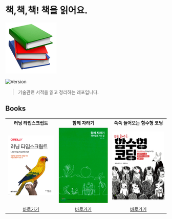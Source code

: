 # 책,책,책! 책을 읽어요.

![books.png](assets/books.png)

![Version](https://img.shields.io/badge/version-2023.12.26-blue.svg)

> 기술관련 서적을 읽고 정리하는 레포입니다.

## Books

<table>
<colgroup>
<col width="160"/>
</colgroup>
<head>
<th>
러닝 타입스크립트
</th>
<th>
함께 자라기
</th>
<th>
쏙쏙 들어오는 함수형 코딩
</th>
</head>
<body>
<tr>
<td>
<img src="assets/러닝_타입스크립트_표지.png" width="160"/>
</td>
<td>
<img src="assets/함께_자라기_표지.png" width="160"/>
</td>
<td>
<img src="assets/함수형코딩_표지.png" width="170"/>
</td>
</tr>
<tr>
<td align="center"><a href="러닝_타입스크립트/README.md">바로가기</a></td>
<td align="center"><a href="함께_자라기/README.md">바로가기</a></td>
<td align="center"><a href="쏙쏙_들어오는_함수형_코딩/README.md">바로가기</a></td>
</tr>
</body>
</table>

